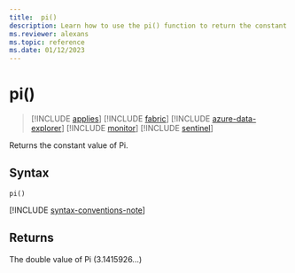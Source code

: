 ```yaml
---
title:  pi()
description: Learn how to use the pi() function to return the constant value of Pi.
ms.reviewer: alexans
ms.topic: reference
ms.date: 01/12/2023
---
```

# pi()

> [!INCLUDE [applies](../includes/applies-to-version/applies.md)] [!INCLUDE [fabric](../includes/applies-to-version/fabric.md)] [!INCLUDE [azure-data-explorer](../includes/applies-to-version/azure-data-explorer.md)] [!INCLUDE [monitor](../includes/applies-to-version/monitor.md)] [!INCLUDE [sentinel](../includes/applies-to-version/sentinel.md)]

Returns the constant value of Pi.

## Syntax

`pi()`

[!INCLUDE [syntax-conventions-note](../includes/syntax-conventions-note.md)]

## Returns

The double value of Pi (3.1415926...)
